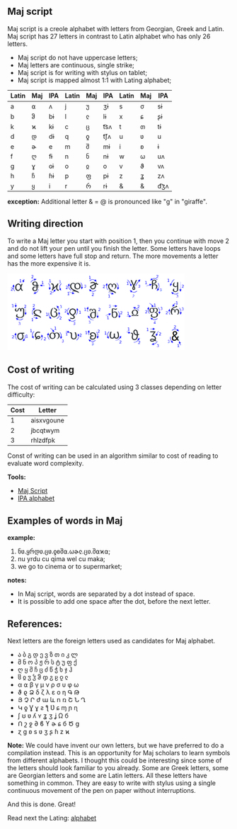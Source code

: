 ## Maj script

Maj script is a creole alphabet with letters from Georgian, Greek and Latin. Maj script has 27 letters in contrast to Latin alphabet who has only 26 letters. 

* Maj script do not have uppercase letters;  
* Maj letters are continuous, single strike;
* Maj script is for writing with stylus on tablet;
* Maj script is mapped almost 1:1 with Lating alphabet;

Latin | Maj| IPA  | Latin | Maj | IPA   | Latin | Maj | IPA 
------|----|------|-------|-----|-------|-------|-----|--------
  a   | ⍺  | ʌ    | j     | უ   | ʒɨ    | s     | σ   | sɨ      
  b   | ჵ  | bɨ   | l     | ჺ   | lɨ    | x     | ɕ   | ʂɨ      
  k   | ϰ  | kɨ   | c     | ც   | t͡sʌ   | t     | თ   | tɨ      
  d   | დ  | dɨ   | q     | ƍ   | t͡ʃʌ   | u     | ʋ   | u       
  e   | ɚ  | e    | m     | შ   | mɨ    | i     | ʚ   | ɨ      
  f   | ღ  | fɨ   | n     | ნ   | nɨ    | w     | ω   | uʌ     
  g   | ɣ  | ɢɨ   | o     | ჲ   | o     | v     | ϑ   | vʌ     
  h   | ჩ  | ɦɨ   | p     | ფ   | pɨ    | z     | ʓ   | zʌ     
  y   | ყ  | i    | r     | რ   | rɨ    | &     | &   | d͡ʒʌ

**exception:**
Additional letter  & = @ is pronounced like "g" in "giraffe".

## Writing direction

To write a Maj letter you start with position 1, then you continue with move 2 and do not lift your pen until you finish the letter. Some letters have loops and some letters have full stop and return. The more movements a letter has the more expensive it is. 

<img src="maj-script.png" alt="Maj Script" width="400"></img>

## Cost of writing

The cost of writing can be calculated using 3 classes depending on letter difficulty:

Cost |  Letter
-----|----------------------------
  1  |aisxvgoune
  2  |jbcqtwym
  3  |rhlzdfpk

Const of writing can be used in an algorithm similar to cost of reading to evaluate word complexity.


**Tools:**  
  
* [Maj Script](https://lingojam.com/MajScript)
* [IPA alphabet](http://www.internationalphoneticalphabet.org/ipa-sounds/ipa-chart-with-sounds/)
  

## Examples of words in Maj

**example:**

1. ნʋ.ყრდʋ.ცʋ.ƍʚშ⍺.ωɚჺ.ცʋ.შ⍺ϰ⍺;
1. nu yrdu cu qima wel cu maka;
1. we go to cinema or to supermarket;

**notes:**

* In Maj script, words are separated by a dot instead of space. 
* It is possible to add one space after the dot, before the next letter. 

## References:

Next letters are the foreign letters used as candidates for Maj alphabet.

* ა ბ გ დ ე ვ ზ თ ი კ ლ 
* მ ნ ო პ ჟ რ ს ტ უ ფ ქ 
* ღ ყ შ ჩ ც ძ წ ჭ ხ ჯ ჰ 
* ჱ ჲ ჳ ჴ ჵ ჶ ჷ ჸ ჹ ჺ
* α ⍺ β γ μ ν ρ σ υ φ ω 
* ϑ ϱ Ձ δ ζ λ ε ο η Գ Թ 
* Յ Չ Ր ժ ա և ո ռ Շ Ն Ղ 
* Կ ƍ Ɣ ɣ ƨ ƪ Ʋ ɕ ɱ ɲ ɳ 
* ʃ ʊ ʋ ʎ ʏ ʓ ʒ ʝ Ω б  
* Ո շ ջ ∂ ϐ ϒ ɚ ɕ б Ծ ց 
* ɀ ɡ ʚ s ʋ ʒ ʂ ɦ z ϰ

**Note:** We could have invent our own letters, but we have preferred to do a compilation instead. This is an opportunity for Maj scholars to learn symbols from different alphabets. I thought this could be interesting since some of the letters should look familiar to you already. Some are Greek letters, some are Georgian letters and some are Latin letters. All these letters have something in common. They are easy to write with stylus using a single continuous movement of the pen on paper without interruptions.


And this is done. Great!

Read next the Lating: [alphabet](alphabet.md)
